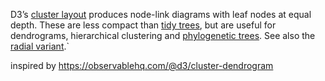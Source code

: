 D3’s [cluster layout](https://github.com/d3/d3-hierarchy/blob/master/README.md#cluster) produces node-link diagrams with leaf nodes at equal depth. These are less compact than [tidy trees](/@d3/tidy-tree), but are useful for dendrograms, hierarchical clustering and [phylogenetic trees](/@mbostock/tree-of-life). See also the [radial variant](/@d3/radial-dendrogram).`

inspired by https://observablehq.com/@d3/cluster-dendrogram
